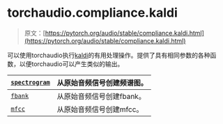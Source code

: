 # torchaudio.compliance.kaldi

> 原文：[https://pytorch.org/audio/stable/compliance.kaldi.html](https://pytorch.org/audio/stable/compliance.kaldi.html)

可以使用torchaudio执行[kaldi](https://github.com/kaldi-asr/kaldi)的有用处理操作。提供了具有相同参数的各种函数，以便torchaudio可以产生类似的输出。

| [`spectrogram`](生成/torchaudio.compliance.kaldi.spectrogram.html#torchaudio.compliance.kaldi.spectrogram "torchaudio.compliance.kaldi.spectrogram") | 从原始音频信号创建频谱图。 |
| --- | --- |
| [`fbank`](生成/torchaudio.compliance.kaldi.fbank.html#torchaudio.compliance.kaldi.fbank "torchaudio.compliance.kaldi.fbank") | 从原始音频信号创建fbank。 |
| [`mfcc`](生成/torchaudio.compliance.kaldi.mfcc.html#torchaudio.compliance.kaldi.mfcc "torchaudio.compliance.kaldi.mfcc") | 从原始音频信号创建mfcc。 |

